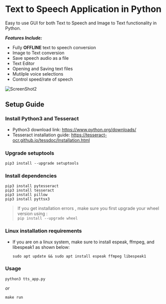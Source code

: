 # Text to Speech Application in Python

Easy to use GUI for both Text to Speech and Image to Text functionality in Python. 

***Features Include:***
- Fully **OFFLINE** text to speech conversion
- Image to Text conversion
- Save speech audio as a file
- Text Editor
- Opening and Saving text files
- Mutilple voice selections
- Control speed/rate of speech

![ScreenShot2](https://github.com/ali-rafiei/TTS-App/assets/62722912/d2833a49-2312-45e3-8f8d-7880541a1c00)

## Setup Guide
### Install Python3 and Tesseract
- Python3 download link: https://www.python.org/downloads/
- Tesseract installation guide: https://tesseract-ocr.github.io/tessdoc/Installation.html


### Upgrade setuptools
```
pip3 install --upgrade setuptools
```
### Install dependencies
```
pip3 install pytesseract
pip3 install tesseract
pip3 install pillow
pip3 install pyttsx3
```
> If you get installation errors , make sure you first upgrade your wheel version using :  
`pip install --upgrade wheel`

### Linux installation requirements 
+ If you are on a linux system, make sure to install espeak, ffmpeg, and libespeak1 as shown below: 

	```
	sudo apt update && sudo apt install espeak ffmpeg libespeak1
	```
### Usage 
```
python3 tts_app.py
```
*or*
```
make run
```
 
